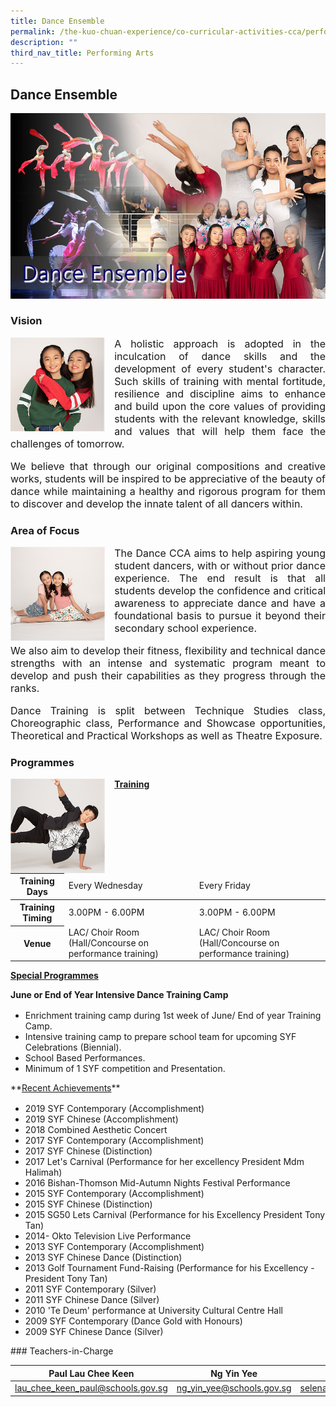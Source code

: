 ```yaml
---
title: Dance Ensemble
permalink: /the-kuo-chuan-experience/co-curricular-activities-cca/performing-arts/dance-ensemble/
description: ""
third_nav_title: Performing Arts
---
```

## Dance Ensemble

![](/images/The%20Kuo%20Chuan%20Experience/CCA/Dance%20Ensemble/DanceEnsemble.jpg)


### Vision

<img src="/images/The%20Kuo%20Chuan%20Experience/CCA/Dance%20Ensemble/dance1.jpg" style="width:30%;margin-right:15px;" align = "left">


<p style="text-align: justify;font-size:16px;">
A holistic approach is adopted in the inculcation of dance skills and the development of every student's character. Such skills of training with mental fortitude, resilience and discipline aims to enhance and build upon the core values of providing students with the relevant knowledge, skills and values that will help them face the challenges of tomorrow.</p>

<p style="text-align: justify;font-size:16px;">
We believe that through our original compositions and creative works, students will be inspired to be appreciative of the beauty of dance while maintaining a healthy and rigorous program for them to discover and develop the innate talent of all dancers within.</p>

### Area of Focus

<img src="/images/The%20Kuo%20Chuan%20Experience/CCA/Dance%20Ensemble/dance2.jpg" style="width:30%;margin-right:15px;" align = "left">

<p style="text-align: justify;font-size:16px;">
The Dance CCA aims to help aspiring young student dancers, with or without prior dance experience. The end result is that all students develop the confidence and critical awareness to appreciate dance and have a foundational basis to pursue it beyond their secondary school experience.</p>

  

<p style="text-align: justify;font-size:16px;">
We also aim to develop their fitness, flexibility and technical dance strengths with an intense and systematic program meant to develop and push their capabilities as they progress through the ranks.</p>

  

<p style="text-align: justify;font-size:16px;">
Dance Training is split between Technique Studies class, Choreographic class, Performance and Showcase opportunities, Theoretical and Practical Workshops as well as Theatre Exposure.</p>

### Programmes

<img src="/images/The%20Kuo%20Chuan%20Experience/CCA/Dance%20Ensemble/dance3.jpg" style="width:30%;margin-right:15px;" align = "left">

**<u>Training</u>**

<table>
<thead>
  <tr>
    <th>Training Days</th>
    <td>Every Wednesday</td>
    <td>Every Friday</td>
  </tr>
</thead>
<tbody>
  <tr>
    <th> Training Timing</th>
    <td>3.00PM - 6.00PM</td>
    <td>3.00PM - 6.00PM</td>
  </tr>
  <tr>
    <th> Venue</th>
    <td>LAC/ Choir Room (Hall/Concourse on performance training) </td>
    <td>LAC/ Choir Room (Hall/Concourse on performance training) </td>
  </tr>
</tbody>
</table>

**<u>Special Programmes</u>**

**June or End of Year Intensive Dance Training Camp**  
<p style="text-align: justify;font-size:16px;">

*   Enrichment training camp during 1st week of June/ End of year Training Camp.
*   Intensive training camp to prepare school team for upcoming SYF Celebrations (Biennial).
*   School Based Performances.
*   Minimum of 1 SYF competition and Presentation.
</p>
**<u>Recent Achievements</u>**
<p style="text-align: justify;font-size:16px;">

*   2019 SYF Contemporary (Accomplishment)
*   2019 SYF Chinese (Accomplishment)
*   2018 Combined Aesthetic Concert 
*   2017 SYF Contemporary (Accomplishment)
*   2017 SYF Chinese (Distinction)
*   2017 Let's Carnival (Performance for her excellency President Mdm Halimah)
*   2016 Bishan-Thomson Mid-Autumn Nights Festival Performance
*   2015 SYF Contemporary (Accomplishment)
*   2015 SYF Chinese (Distinction)
*   2015 SG50 Lets Carnival (Performance for his Excellency President Tony Tan)
*   2014- Okto Television Live Performance
*   2013 SYF Contemporary (Accomplishment)
*   2013 SYF Chinese Dance (Distinction)
*   2013 Golf Tournament Fund-Raising (Performance for his Excellency - President Tony Tan)
*   2011 SYF Contemporary (Silver)
*   2011 SYF Chinese Dance (Silver)
*   2010 'Te Deum' performance at University Cultural Centre Hall
*   2009 SYF Contemporary (Dance Gold with Honours)
*   2009 SYF Chinese Dance (Silver)
</p>
### Teachers-in-Charge



| Paul Lau Chee Keen| Ng Yin Yee | Selena Wee|
| -------- | -------- | -------- |
| <a href="mailto:lau_chee_keen_paul@schools.gov.sg">lau_chee_keen_paul@schools.gov.sg</a>     | <a href="mailto:ng_yin_yee@schools.gov.sg">ng_yin_yee@schools.gov.sg</a>     | <a href="mailto:selena_wee@schools.gov.sg">selena_wee@schools.gov.sg</a>    |